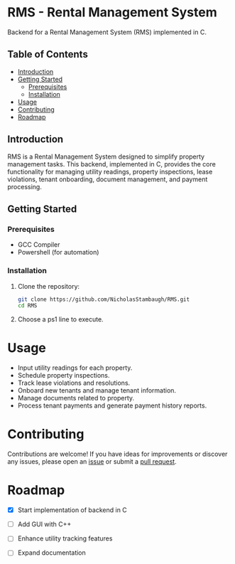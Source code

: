 # RMS - Rental Management System

Backend for a Rental Management System (RMS) implemented in C.

## Table of Contents

- [Introduction](#introduction)
- [Getting Started](#getting-started)
  - [Prerequisites](#prerequisites)
  - [Installation](#installation)
- [Usage](#usage)
- [Contributing](#contributing)
- [Roadmap](#roadmap)

## Introduction

RMS is a Rental Management System designed to simplify property management tasks. This backend, implemented in C, provides the core functionality for managing utility readings, property inspections, lease violations, tenant onboarding, document management, and payment processing.

## Getting Started

### Prerequisites

- GCC Compiler
- Powershell (for automation)

### Installation

1. Clone the repository:

   ```bash
   git clone https://github.com/NicholasStambaugh/RMS.git
   cd RMS
   ```
2. Choose a ps1 line to execute.

# Usage

- Input utility readings for each property.
- Schedule property inspections.
- Track lease violations and resolutions.
- Onboard new tenants and manage tenant information.
- Manage documents related to property.
- Process tenant payments and generate payment history reports.

# Contributing

Contributions are welcome! If you have ideas for improvements or discover any issues, please open an [issue](https://github.com/your-username/RMS/issues) or submit a [pull request](https://github.com/your-username/RMS/pulls).

# Roadmap

- [x] Start implementation of backend in C
- [ ] Add GUI with C++
- [ ] Enhance utility tracking features
- [ ] Expand documentation
  
